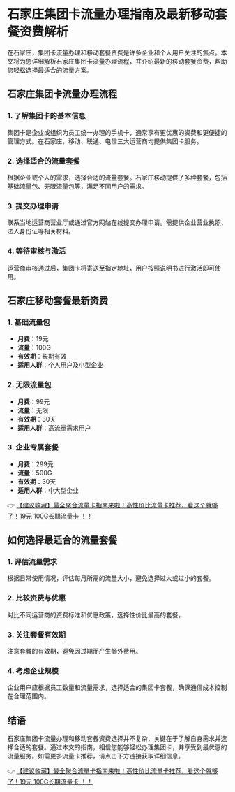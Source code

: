 # 石家庄集团卡流量办理指南及最新移动套餐资费解析

在石家庄，集团卡流量办理和移动套餐资费是许多企业和个人用户关注的焦点。本文将为您详细解析石家庄集团卡流量办理流程，并介绍最新的移动套餐资费，帮助您轻松选择最适合的流量方案。

## 石家庄集团卡流量办理流程

### 1. 了解集团卡的基本信息
集团卡是企业或组织为员工统一办理的手机卡，通常享有更优惠的资费和更便捷的管理方式。在石家庄，移动、联通、电信三大运营商均提供集团卡服务。

### 2. 选择适合的流量套餐
根据企业或个人的需求，选择合适的流量套餐。石家庄移动提供了多种套餐，包括基础流量包、无限流量包等，满足不同用户的需求。

### 3. 提交办理申请
联系当地运营商营业厅或通过官方网站在线提交办理申请。需提供企业营业执照、法人身份证等相关材料。

### 4. 等待审核与激活
运营商审核通过后，集团卡将寄送至指定地址，用户按照说明书进行激活即可使用。

## 石家庄移动套餐最新资费

### 1. 基础流量包
- **月费**：19元
- **流量**：100G
- **有效期**：长期有效
- **适用人群**：个人用户及小型企业

### 2. 无限流量包
- **月费**：99元
- **流量**：无限
- **有效期**：30天
- **适用人群**：高流量需求用户

### 3. 企业专属套餐
- **月费**：299元
- **流量**：500G
- **有效期**：30天
- **适用人群**：中大型企业

👉 [【建议收藏】最全聚合流量卡指南来啦！高性价比流量卡推荐，看这个就够了！19元 100G长期流量卡 ！！](https://bit.ly/Liuliangka)

## 如何选择最适合的流量套餐

### 1. 评估流量需求
根据日常使用情况，评估每月所需的流量大小，避免选择过大或过小的套餐。

### 2. 比较资费与优惠
对比不同运营商的资费标准和优惠政策，选择性价比最高的套餐。

### 3. 关注套餐有效期
注意套餐的有效期，避免因过期而产生额外费用。

### 4. 考虑企业规模
企业用户应根据员工数量和流量需求，选择适合的集团卡套餐，确保通信成本控制在合理范围内。

## 结语

石家庄集团卡流量办理和移动套餐资费选择并不复杂，关键在于了解自身需求并选择合适的套餐。通过本文的指南，相信您能够轻松办理集团卡，并享受到最优惠的流量服务。如需更多流量卡推荐，请点击下方链接获取详细信息。

👉 [【建议收藏】最全聚合流量卡指南来啦！高性价比流量卡推荐，看这个就够了！19元 100G长期流量卡 ！！](https://bit.ly/Liuliangka)